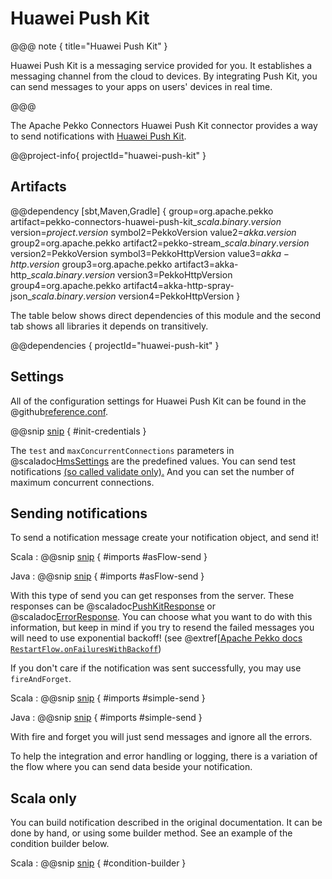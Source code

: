 # Huawei Push Kit

@@@ note { title="Huawei Push Kit" }

Huawei Push Kit is a messaging service provided for you. It establishes a messaging channel from the cloud to devices. By integrating Push Kit, you can send messages to your apps on users' devices in real time.

@@@

The Apache Pekko Connectors Huawei Push Kit connector provides a way to send notifications with [Huawei Push Kit](https://developer.huawei.com/consumer/en/hms/huawei-pushkit).

@@project-info{ projectId="huawei-push-kit" }

## Artifacts

@@dependency [sbt,Maven,Gradle] {
group=org.apache.pekko
artifact=pekko-connectors-huawei-push-kit_$scala.binary.version$
version=$project.version$
symbol2=PekkoVersion
value2=$akka.version$
group2=org.apache.pekko
artifact2=pekko-stream_$scala.binary.version$
version2=PekkoVersion
symbol3=PekkoHttpVersion
value3=$akka-http.version$
group3=org.apache.pekko
artifact3=akka-http_$scala.binary.version$
version3=PekkoHttpVersion
group4=org.apache.pekko
artifact4=akka-http-spray-json_$scala.binary.version$
version4=PekkoHttpVersion
}

The table below shows direct dependencies of this module and the second tab shows all libraries it depends on transitively.

@@dependencies { projectId="huawei-push-kit" }

## Settings

All of the configuration settings for Huawei Push Kit can be found in the @github[reference.conf](/huawei-push-kit/src/main/resources/reference.conf).

@@snip [snip](/huawei-push-kit/src/test/resources/application.conf) { #init-credentials }

The `test` and `maxConcurrentConnections`  parameters in @scaladoc[HmsSettings](akka.stream.alpakka.huawei.pushkit.HmsSettings) are the predefined values.
You can send test notifications [(so called validate only).](https://developer.huawei.com/consumer/en/doc/development/HMSCore-References-V5/https-send-api-0000001050986197-V5)
And you can set the number of maximum concurrent connections.

## Sending notifications

To send a notification message create your notification object, and send it!

Scala
: @@snip [snip](/huawei-push-kit/src/test/scala/docs/scaladsl/PushKitExamples.scala) { #imports #asFlow-send }

Java
: @@snip [snip](/huawei-push-kit/src/test/java/docs/javadsl/PushKitExamples.java) { #imports #asFlow-send }

With this type of send you can get responses from the server.
These responses can be @scaladoc[PushKitResponse](akka.stream.alpakka.huawei.pushkit.PushKitResponse) or @scaladoc[ErrorResponse](akka.stream.alpakka.huawei.pushkit.ErrorResponse).
You can choose what you want to do with this information, but keep in mind
if you try to resend the failed messages you will need to use exponential backoff! (see @extref[[Apache Pekko docs `RestartFlow.onFailuresWithBackoff`](pekko:stream/operators/RestartFlow/onFailuresWithBackoff.html))

If you don't care if the notification was sent successfully, you may use `fireAndForget`.

Scala
: @@snip [snip](/huawei-push-kit/src/test/scala/docs/scaladsl/PushKitExamples.scala) { #imports #simple-send }

Java
: @@snip [snip](/huawei-push-kit/src/test/java/docs/javadsl/PushKitExamples.java) { #imports #simple-send }

With fire and forget you will just send messages and ignore all the errors.

To help the integration and error handling or logging, there is a variation of the flow where you can send data beside your notification.

## Scala only

You can build notification described in the original documentation.
It can be done by hand, or using some builder method.
See an example of the condition builder below.

Scala
: @@snip [snip](/huawei-push-kit/src/test/scala/docs/scaladsl/PushKitExamples.scala) { #condition-builder }

